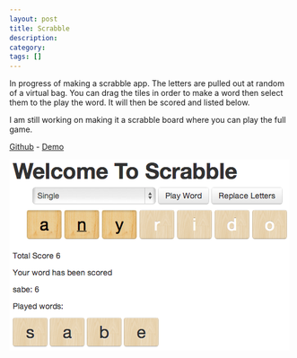```yaml
---
layout: post
title: Scrabble
description:
category:
tags: []
---
```

In progress of making a scrabble app.
 The letters are pulled out at random of a virtual bag. You can drag the tiles in order to make a word then select them to the play the word. It will then be scored and listed below.

I am still working on making it a scrabble board where you can play the full game.

[Github](https://github.com/zeisler/sinatra-scrabble) - [Demo](http://http://scrabble-game.herokuapp.com/)

![Scrabble Site Image](/images/blog/scrabble.png)
